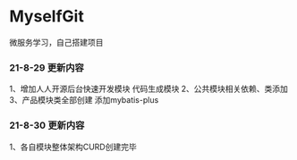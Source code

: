 # MyselfGit
微服务学习，自己搭建项目


### 21-8-29 更新内容
1、增加人人开源后台快速开发模块  代码生成模块
2、公共模块相关依赖、类添加
3、产品模块类全部创建  添加mybatis-plus

### 21-8-30 更新内容
1、各自模块整体架构CURD创建完毕
